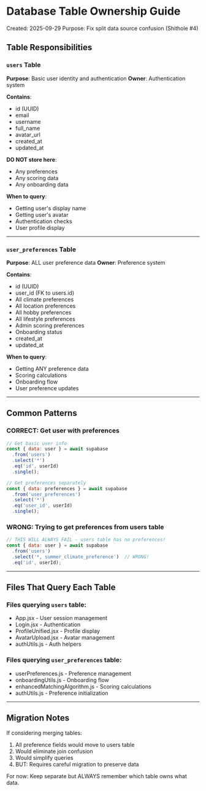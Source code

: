 # Database Table Ownership Guide
Created: 2025-09-29
Purpose: Fix split data source confusion (Shithole #4)

## Table Responsibilities

### `users` Table
**Purpose**: Basic user identity and authentication
**Owner**: Authentication system

**Contains**:
- id (UUID)
- email
- username
- full_name
- avatar_url
- created_at
- updated_at

**DO NOT store here**:
- Any preferences
- Any scoring data
- Any onboarding data

**When to query**:
- Getting user's display name
- Getting user's avatar
- Authentication checks
- User profile display

---

### `user_preferences` Table
**Purpose**: ALL user preference data
**Owner**: Preference system

**Contains**:
- id (UUID)
- user_id (FK to users.id)
- All climate preferences
- All location preferences
- All hobby preferences
- All lifestyle preferences
- Admin scoring preferences
- Onboarding status
- created_at
- updated_at

**When to query**:
- Getting ANY preference data
- Scoring calculations
- Onboarding flow
- User preference updates

---

## Common Patterns

### CORRECT: Get user with preferences
```javascript
// Get basic user info
const { data: user } = await supabase
  .from('users')
  .select('*')
  .eq('id', userId)
  .single();

// Get preferences separately
const { data: preferences } = await supabase
  .from('user_preferences')
  .select('*')
  .eq('user_id', userId)
  .single();
```

### WRONG: Trying to get preferences from users table
```javascript
// THIS WILL ALWAYS FAIL - users table has no preferences!
const { data: user } = await supabase
  .from('users')
  .select('*, summer_climate_preference')  // WRONG!
  .eq('id', userId);
```

---

## Files That Query Each Table

### Files querying `users` table:
- App.jsx - User session management
- Login.jsx - Authentication
- ProfileUnified.jsx - Profile display
- AvatarUpload.jsx - Avatar management
- authUtils.js - Auth helpers

### Files querying `user_preferences` table:
- userPreferences.js - Preference management
- onboardingUtils.js - Onboarding flow
- enhancedMatchingAlgorithm.js - Scoring calculations
- authUtils.js - Preference initialization

---

## Migration Notes

If considering merging tables:
1. All preference fields would move to users table
2. Would eliminate join confusion
3. Would simplify queries
4. BUT: Requires careful migration to preserve data

For now: Keep separate but ALWAYS remember which table owns what data.